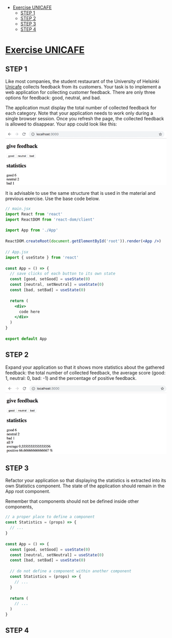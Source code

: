 - [Exercise UNICAFE](#exercise-unicafe)
  - [STEP 1](#step-1)
  - [STEP 2](#step-2)
  - [STEP 3](#step-3)
  - [STEP 4](#step-4)

# [Exercise UNICAFE][00]

## STEP 1

Like most companies, the student restaurant of the University of Helsinki [Unicafe][01] collects feedback from its customers. Your task is to implement a web application for collecting customer feedback. There are only three options for feedback: good, neutral, and bad.

The application must display the total number of collected feedback for each category. Note that your application needs to work only during a single browser session. Once you refresh the page, the collected feedback is allowed to disappear. Your app could look like this:

![imagen](./src/assets/sample-1.6.png)

It is advisable to use the same structure that is used in the material and previous exercise. Use the base code below.

```jsx
// main.jsx
import React from 'react'
import ReactDOM from 'react-dom/client'

import App from './App'

ReactDOM.createRoot(document.getElementById('root')).render(<App />)

// App.jsx
import { useState } from 'react'

const App = () => {
  // save clicks of each button to its own state
  const [good, setGood] = useState(0)
  const [neutral, setNeutral] = useState(0)
  const [bad, setBad] = useState(0)

  return (
    <div>
      code here
    </div>
  )
}

export default App
```

## STEP 2

Expand your application so that it shows more statistics about the gathered feedback: the total number of collected feedback, the average score (good: 1, neutral: 0, bad: -1) and the percentage of positive feedback.

![imagen](./src/assets/sample-1.7.png)

## STEP 3
Refactor your application so that displaying the statistics is extracted into its own Statistics component. The state of the application should remain in the App root component.

Remember that components should not be defined inside other components,

```jsx
// a proper place to define a component
const Statistics = (props) => {
  // ...
}

const App = () => {
  const [good, setGood] = useState(0)
  const [neutral, setNeutral] = useState(0)
  const [bad, setBad] = useState(0)

  // do not define a component within another component
  const Statistics = (props) => {
    // ...
  }

  return (
    // ...
  )
}
```

## STEP 4



[00]:https://fullstackopen.com/en/part1/a_more_complex_state_debugging_react_apps#exercises-1-6-1-14
[01]:https://www.unicafe.fi/
